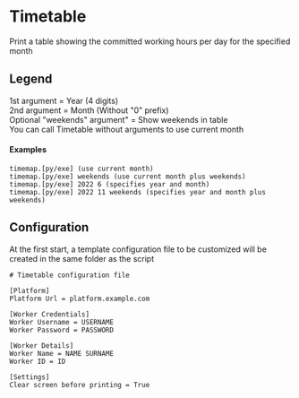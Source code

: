 # Timetable

Print a table showing the committed working hours per day for the specified month

## Legend

1st argument = Year (4 digits)\
2nd argument = Month (Without "0" prefix)\
Optional "weekends" argument" = Show weekends in table\
You can call Timetable without arguments to use current month

#### Examples
```
timemap.[py/exe] (use current month)
timemap.[py/exe] weekends (use current month plus weekends)
timemap.[py/exe] 2022 6 (specifies year and month)
timemap.[py/exe] 2022 11 weekends (specifies year and month plus weekends)
```
## Configuration
At the first start, a template configuration file to be customized will be created in the same folder as the script
```
# Timetable configuration file

[Platform]
Platform Url = platform.example.com

[Worker Credentials]
Worker Username = USERNAME
Worker Password = PASSWORD

[Worker Details]
Worker Name = NAME SURNAME
Worker ID = ID

[Settings]
Clear screen before printing = True
```
